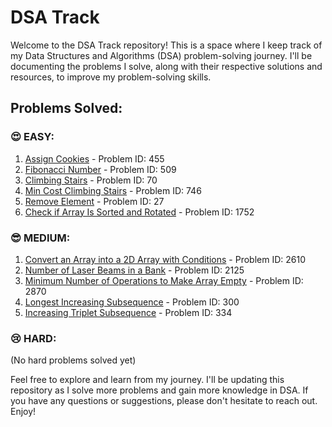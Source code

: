 # DSA Track

Welcome to the DSA Track repository! This is a space where I keep track of my Data Structures and Algorithms (DSA) problem-solving journey. I'll be documenting the problems I solve, along with their respective solutions and resources, to improve my problem-solving skills.

## Problems Solved:

### 😍 EASY:
1. [Assign Cookies](https://leetcode.com/problems/assign-cookies/) - Problem ID: 455
2. [Fibonacci Number](https://leetcode.com/problems/fibonacci-number/) - Problem ID: 509
3. [Climbing Stairs](https://leetcode.com/problems/climbing-stairs/) - Problem ID: 70
4. [Min Cost Climbing Stairs](https://leetcode.com/problems/min-cost-climbing-stairs/) - Problem ID: 746
5. [Remove Element](https://leetcode.com/problems/remove-element/) - Problem ID: 27
6. [Check if Array Is Sorted and Rotated](https://leetcode.com/problems/check-if-array-is-sorted-and-rotated/) - Problem ID: 1752

### 😎 MEDIUM:
1. [Convert an Array into a 2D Array with Conditions](https://leetcode.com/problems/convert-an-array-into-a-2d-array-with-conditions/) - Problem ID: 2610
2. [Number of Laser Beams in a Bank](https://leetcode.com/problems/number-of-laser-beams-in-a-bank/) - Problem ID: 2125
3. [Minimum Number of Operations to Make Array Empty](https://leetcode.com/problems/minimum-number-of-operations-to-make-array-empty/) - Problem ID: 2870
4. [Longest Increasing Subsequence](https://leetcode.com/problems/longest-increasing-subsequence/) - Problem ID: 300
5. [Increasing Triplet Subsequence](https://leetcode.com/problems/increasing-triplet-subsequence/) - Problem ID: 334

### 😢 HARD:
(No hard problems solved yet)

Feel free to explore and learn from my journey. I'll be updating this repository as I solve more problems and gain more knowledge in DSA. If you have any questions or suggestions, please don't hesitate to reach out. Enjoy!
